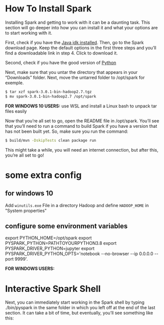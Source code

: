 # How To Install Spark
Installing Spark and getting to work with it can be a daunting task. This section will go deeper into how you can install it and what your options are to start working with it.

First, check if you have the [Java jdk installed](isJava). Then, go to the Spark download page. Keep the default options in the first three steps and you’ll find a downloadable link in step 4. Click to download it.

Second, check if you have the good version of [Python](isPython)

Next, make sure that you untar the directory that appears in your “Downloads” folder. Next, move the untarred folder to /opt/spark for exemple.



```bash
$ tar xzf spark-3.0.1-bin-hadoop2.7.tgz
$ mv spark-3.0.1-bin-hadoop2.7 /opt/spark
``` 
**FOR WINDOWS 10 USERS:** use WSL and install a Linux bash to unpack tar files easily

Now that you’re all set to go, open the README file in /opt/spark. You’ll see that you’ll need to run a command to build Spark if you have a version that has not been built yet. So, make sure you run the command:

```bash
$ build/mvn -DskipTests clean package run
```
This might take a while, you will need an internet connection, but after this, you’re all set to go!

# some extra config

## for windows 10

   Add `winutils.exe` File in a directory Hadoop and define `HADOOP_HOME` in "System properties"

## configure some environment variables

export PYTHON_HOME=/opt/spark
export PYSPARK_PYTHON=PATHTOYOURPYTHON3.8
export PYSPARK_DRIVER_PYTHON=jupyter
export PYSPARK_DRIVER_PYTHON_OPTS='notebook --no-browser --ip 0.0.0.0 --port 9999'.

**FOR WINDOWS USERS:**

# Interactive Spark Shell
Next, you can immediately start working in the Spark shell by typing ./bin/pyspark in the same folder in which you left off at the end of the last section. It can take a bit of time, but eventually, you’ll see something like this:
